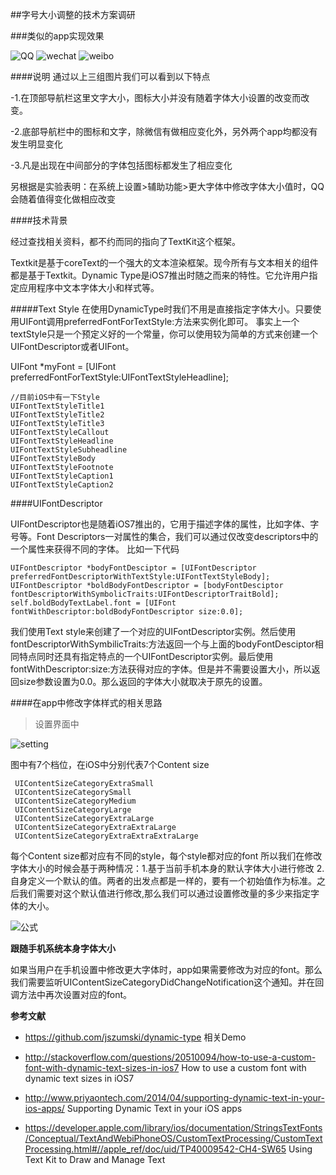 ##字号大小调整的技术方案调研

###类似的app实现效果

![QQ](http://7xjg07.com1.z0.glb.clouddn.com/fontE488A734-F0EF-4AC9-9D2A-C135CC3C8C27.png)
![wechat](http://7xjg07.com1.z0.glb.clouddn.com/fontDF78799D-95DC-4CD0-BEDE-8A7EC8AD2C0F.png)
![weibo](http://7xjg07.com1.z0.glb.clouddn.com/fontC476E237-33CF-47CD-8979-12AD0CF49536.png)

####说明
通过以上三组图片我们可以看到以下特点

-1.在顶部导航栏这里文字大小，图标大小并没有随着字体大小设置的改变而改变。

-2.底部导航栏中的图标和文字，除微信有做相应变化外，另外两个app均都没有发生明显变化

-3.凡是出现在中间部分的字体包括图标都发生了相应变化

另根据是实验表明：在系统上设置>辅助功能>更大字体中修改字体大小值时，QQ会随着值得变化做相应改变


####技术背景

经过查找相关资料，都不约而同的指向了TextKit这个框架。

Textkit是基于coreText的一个强大的文本渲染框架。现今所有与文本相关的组件都是基于Textkit。Dynamic Type是iOS7推出时随之而来的特性。它允许用户指定应用程序中文本字体大小和样式等。

#####Text Style
在使用DynamicType时我们不用是直接指定字体大小。只要使用UIFont调用preferredFontForTextStyle:方法来实例化即可。
事实上一个textStyle只是一个预定义好的一个常量，你可以使用较为简单的方式来创建一个UIFontDescriptor或者UIFont。

 UIFont *myFont = [UIFont preferredFontForTextStyle:UIFontTextStyleHeadline];

	//目前iOS中有一下Style
	UIFontTextStyleTitle1
	UIFontTextStyleTitle2
	UIFontTextStyleTitle3
	UIFontTextStyleCallout
	UIFontTextStyleHeadline
	UIFontTextStyleSubheadline
	UIFontTextStyleBody
	UIFontTextStyleFootnote
	UIFontTextStyleCaption1
	UIFontTextStyleCaption2


####UIFontDescriptor

UIFontDescriptor也是随着iOS7推出的，它用于描述字体的属性，比如字体、字号等。Font Descriptors一对属性的集合，我们可以通过仅改变descriptors中的一个属性来获得不同的字体。
比如一下代码

	UIFontDescriptor *bodyFontDesciptor = [UIFontDescriptor preferredFontDescriptorWithTextStyle:UIFontTextStyleBody];
	UIFontDescriptor *boldBodyFontDescriptor = [bodyFontDesciptor fontDescriptorWithSymbolicTraits:UIFontDescriptorTraitBold];
	self.boldBodyTextLabel.font = [UIFont fontWithDescriptor:boldBodyFontDescriptor size:0.0];

我们使用Text style来创建了一个对应的UIFontDescriptor实例。然后使用fontDescriptorWithSymbilicTraits:方法返回一个与上面的bodyFontDesciptor相同特点同时还具有指定特点的一个UIFontDescriptor实例。最后使用fontWithDescriptor:size:方法获得对应的字体。但是并不需要设置大小，所以返回size参数设置为0.0。那么返回的字体大小就取决于原先的设置。

####在app中修改字体样式的相关思路

>设置界面中

![setting](http://7xjg07.com1.z0.glb.clouddn.com/font%E5%B1%8F%E5%B9%95%E5%BF%AB%E7%85%A7%202016-02-29%20%E4%B8%8B%E5%8D%888.47.13.png)

图中有7个档位，在iOS中分别代表7个Content size

	 UIContentSizeCategoryExtraSmall
	 UIContentSizeCategorySmall
	 UIContentSizeCategoryMedium
	 UIContentSizeCategoryLarge
	 UIContentSizeCategoryExtraLarge
	 UIContentSizeCategoryExtraExtraLarge
	 UIContentSizeCategoryExtraExtraExtraLarge

每个Content size都对应有不同的style，每个style都对应的font
所以我们在修改字体大小的时候会基于两种情况：1.基于当前手机本身的默认字体大小进行修改 2.自身定义一个默认的值。两者的出发点都是一样的，要有一个初始值作为标准。之后我们需要对这个默认值进行修改,那么我们可以通过设置修改量的多少来指定字体的大小。

![公式](http://7xjg07.com1.z0.glb.clouddn.com/font%E5%B1%8F%E5%B9%95%E5%BF%AB%E7%85%A7%202016-03-01%20%E4%B8%8A%E5%8D%889.20.39.png)


**跟随手机系统本身字体大小**

如果当用户在手机设置中修改更大字体时，app如果需要修改为对应的font。那么我们需要监听UIContentSizeCategoryDidChangeNotification这个通知。并在回调方法中再次设置对应的font。



**参考文献**

- https://github.com/jszumski/dynamic-type 相关Demo

- http://stackoverflow.com/questions/20510094/how-to-use-a-custom-font-with-dynamic-text-sizes-in-ios7 How to use a custom font with dynamic text sizes in iOS7

- http://www.priyaontech.com/2014/04/supporting-dynamic-text-in-your-ios-apps/ Supporting Dynamic Text in your iOS apps

- https://developer.apple.com/library/ios/documentation/StringsTextFonts/Conceptual/TextAndWebiPhoneOS/CustomTextProcessing/CustomTextProcessing.html#//apple_ref/doc/uid/TP40009542-CH4-SW65  Using Text Kit to Draw and Manage Text

